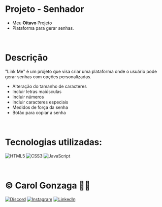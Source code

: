 # Projeto - Senhador
- Meu **Oitavo** Projeto 
- Plataforma para gerar senhas.

<br/>

# Descrição
"Link Me" é um projeto que visa criar uma plataforma onde o usuário pode gerar senhas com opções personalizadas.
- Alteração do tamanho de caracteres
- Incluir letras maiúsculas
- Incluir números
- Incluir caracteres especiais
- Medidos de força da senha
- Botão para copiar a senha

<br/>

# Tecnologias utilizadas:
![HTML5](https://img.shields.io/badge/html5-%23E34F26.svg?style=flat&logo=html5&logoColor=white) 
![CSS3](https://img.shields.io/badge/css3-%231572B6.svg?style=flat&logo=css3&logoColor=white)
![JavaScript](https://img.shields.io/badge/javascript-%23323330.svg?style=flat&logo=javascript&logoColor=%23F7DF1E)

<br/>
  
# © Carol Gonzaga 🏳️‍🌈
[![Discord](https://img.shields.io/badge/Discord-%237289DA.svg?logo=discord&logoColor=white)](https://discord.gg/yZq4x7DQ)
[![Instagram](https://img.shields.io/badge/Instagram-%23E4405F.svg?logo=Instagram&logoColor=white)](https://instagram.com/anacquesta) 
[![LinkedIn](https://img.shields.io/badge/LinkedIn-%230077B5.svg?logo=linkedin&logoColor=white)](https://linkedin.com/in/anacarolgonzaga) 
